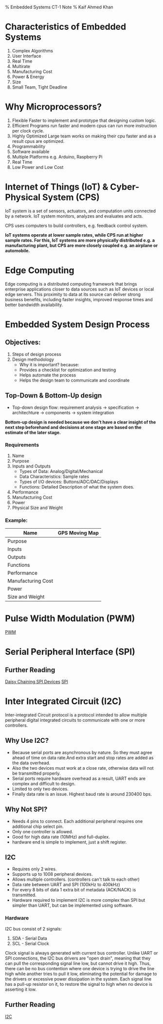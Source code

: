% Embedded Systems CT-1 Note 
% Kaif Ahmed Khan
# Characteristics of Embedded Systems
1. Complex Algorithms
2. User Interface
3. Real Time 
4. Multirate
5. Manufacturing Cost
6. Power & Energy
7. Size
8. Small Team, Tight Deadline

# Why Microprocessors?
1. Flexible
    Faster to implement and prototype that designing custom logic.
2. Efficient
    Programs run faster and modern cpus can run more instruction per clock cycle.
3. Highly Optimized
    Large team works on making their cpu faster and as a result cpus are optimized.
4. Programmability
5. Software available
6. Multiple Platforms e.g. Arduino, Raspberry Pi
7. Real Time 
8. Low Power and Low Cost

# Internet of Things (IoT) & Cyber-Physical System (CPS)
IoT system is a set of sensors, actuators, and computation units
connected by a network. IoT system monitors, analyzes and evaluates
and acts.

CPS uses computers to build controllers, e.g. feedback control system.

**IoT systems operate at lower sample rates, while CPS run at higher
sample rates. For this, IoT systems are more physically distributed
e.g. a manufacturing plant, but CPS are more closely coupled e.g.
an airplane or automobile.** 

# Edge Computing
Edge computing is a distributed computing framework that brings enterprise
applications closer to data sources such as IoT devices or local edge
servers. This proximity to data at its source can deliver strong business
benefits, including faster insights, improved response times and better
bandwidth availability.


# Embedded System Design Process
## Objectives:
1. Steps of design process
2. Design methodology
    - Why it is important? because:
    - Provides a checklist for optimization and testing
    - Helps automate the process
    - Helps the design team to communicate and coordinate

## Top-Down & Bottom-Up design

- Top-down design flow:
requirement analysis -> specification -> architechture -> components
-> system integration

**Bottom-up design is needed because we don't have a clear insight
of the next step beforehand and decisions at one stage are based on
the estimate of the later stage.**

### Requirements
1. Name
2. Purpose
3. Inputs and Outputs
    - Types of Data: Analog/Digital/Mechanical
    - Data Characteristics: Sample rates
    - Types of I/O devices: Buttons/ADC/DAC/Displays
    - Functions: Detailed Description of what the system does.
4. Performance
5. Manufacturing Cost
6. Power
7. Physical Size and Weight

### Example:
| Name | GPS Moving Map|
| -------------- | --------------- |
| Purpose |  |
| Inputs | |
| Outputs |  |
| Functions |  |
| Performance | |
| Manufacturing Cost |  |
| Power |  |
| Size and Weight |  |


# Pulse Width Modulation (PWM)
[PWM](https://learn.sparkfun.com/tutorials/pulse-width-modulation/all) 

# Serial Peripheral Interface (SPI)
## Further Reading
[Daisy Chaining SPI Devices](https://www.analog.com/en/resources/technical-articles/daisychaining-spi-devices.html) 
[SPI](https://learn.sparkfun.com/tutorials/serial-peripheral-interface-spi/all) 

# Inter Integrated Circuit (I2C)
Inter-integrated Circuit protocol is a protocol intended to allow
multiple peripheral digital integrated circuits to communicate
with one or more controllers.
## Why Use I2C?
- Because serial ports are asynchronous by nature.
So they must agree ahead of time on data rate.And extra start 
and stop rates are added as the data overhead.
- Also the two devices must work at a close rate, otherwise data 
will not be transmitted properly.
- Serial ports require hardware overhead as a result, UART ends 
are complex and difficult to design.
- Limited to only two devices.
- Finally data rate is an issue. Highest baud rate is around 
230400 bps.

## Why Not SPI?
- Needs 4 pins to connect. Each additional peripheral requires 
one additional chip select pin.
- Only one controller is allowed.
- Good for high data rate (10MHz) and full-duplex.
- hardware end is simple to implement, just a shift register.

## I2C
- Requires only 2 wires.
- Supports up to 1008 peripheral devices.
- Allows multiple controllers. (controllers can't talk to each other)
- Data rate between UART and SPI (100kHz to 400kHz)
- For every 8 bits of data 1 extra bit of metadata (ACK/NACK) is transmitted.
- Hardware required to implement I2C is more complex than SPI
but simpler than UART, but can be implemented using software.

### Hardware
I2C bus consist of 2 signals:
1. SDA - Serial Data 
2. SCL - Serial Clock

Clock signal is always generated with current bus controller.
Unlike UART or SPI connections, the I2C bus drivers are "open drain", meaning
that they can pull the corresponding signal line low, but cannot drive it high.
Thus, there can be no bus contention where one device is trying to drive the 
line high while another tries to pull it low, eliminating the potential for 
damage to the drivers or excessive power dissipation in the system.
Each signal line has a pull-up resistor on it, to restore the signal to high 
when no device is asserting it low.
## Further Reading
[I2C](https://learn.sparkfun.com/tutorials/i2c/all) 



